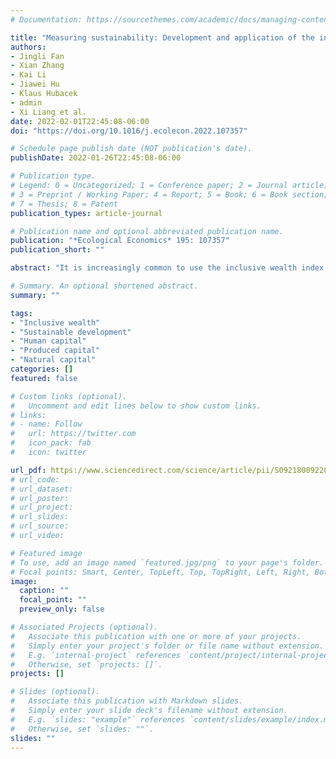 ```yaml
---
# Documentation: https://sourcethemes.com/academic/docs/managing-content/

title: "Measuring sustainability: Development and application of the inclusive wealth index in China"
authors: 
- Jingli Fan
- Xian Zhang
- Kai Li
- Jiawei Hu
- Klaus Hubacek
- admin
- Xi Liang et al.
date: 2022-02-01T22:45:08-06:00
doi: "https://doi.org/10.1016/j.ecolecon.2022.107357"

# Schedule page publish date (NOT publication's date).
publishDate: 2022-01-26T22:45:08-06:00

# Publication type.
# Legend: 0 = Uncategorized; 1 = Conference paper; 2 = Journal article;
# 3 = Preprint / Working Paper; 4 = Report; 5 = Book; 6 = Book section;
# 7 = Thesis; 8 = Patent
publication_types: article-journal

# Publication name and optional abbreviated publication name.
publication: "*Ecological Economics* 195: 107357" 
publication_short: ""

abstract: "It is increasingly common to use the inclusive wealth index (IWI) to comprehensively evaluate national sustainability; however, highly aggregated components and limited regional cases restrict its wider application and effectiveness in achieving the Sustainable Development Goals (SDGs). This study proposes an improved IWI framework consisting of six disaggregated components. We further apply the framework in China and evaluate sustainability at the provincial level. The results show that China is developing sustainably, with the per capita IWI growing at a 2.3% annual rate from 2000 to 2016, which is still slow compared with growth in GDP, especially after 2005. The increase of IWI is hindered by aggravating gender inequality and benefited from the advanced product feature. The results also suggest significant heterogeneity in provincial IWI mainly due to differences in economic development stages, geographic locations, and uneven IWI growth. Different driving factors lead to diverse wealth accumulation patterns. The significant IWI growth is largely driven by stimulating wealth accumulation related effectively to more human capital and advanced produced capital. In contrast, the insufficient IWI growth is often caused by lots of ordinary produced capital or the continued decline in the natural capital. Our findings provide a basis for tracking progress towards the SDGs and measuring the heterogeneity of regional socio-economic development in China."

# Summary. An optional shortened abstract.
summary: ""

tags:
- "Inclusive wealth"
- "Sustainable development"
- "Human capital"
- "Produced capital"
- "Natural capital"
categories: []
featured: false

# Custom links (optional).
#   Uncomment and edit lines below to show custom links.
# links:
# - name: Follow
#   url: https://twitter.com
#   icon_pack: fab
#   icon: twitter

url_pdf: https://www.sciencedirect.com/science/article/pii/S0921800922000192
# url_code:
# url_dataset:
# url_poster:
# url_project:
# url_slides:
# url_source:
# url_video:

# Featured image
# To use, add an image named `featured.jpg/png` to your page's folder. 
# Focal points: Smart, Center, TopLeft, Top, TopRight, Left, Right, BottomLeft, Bottom, BottomRight.
image:
  caption: ""
  focal_point: ""
  preview_only: false

# Associated Projects (optional).
#   Associate this publication with one or more of your projects.
#   Simply enter your project's folder or file name without extension.
#   E.g. `internal-project` references `content/project/internal-project/index.md`.
#   Otherwise, set `projects: []`.
projects: []

# Slides (optional).
#   Associate this publication with Markdown slides.
#   Simply enter your slide deck's filename without extension.
#   E.g. `slides: "example"` references `content/slides/example/index.md`.
#   Otherwise, set `slides: ""`.
slides: ""
---
```

